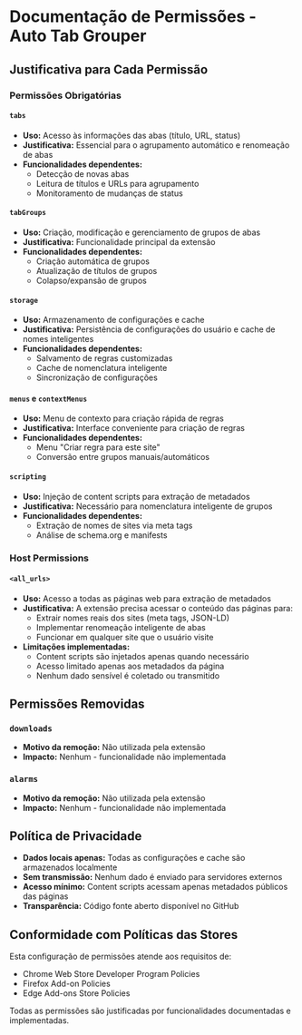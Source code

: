 # Documentação de Permissões - Auto Tab Grouper

## Justificativa para Cada Permissão

### Permissões Obrigatórias

#### `tabs`
- **Uso:** Acesso às informações das abas (título, URL, status)
- **Justificativa:** Essencial para o agrupamento automático e renomeação de abas
- **Funcionalidades dependentes:** 
  - Detecção de novas abas
  - Leitura de títulos e URLs para agrupamento
  - Monitoramento de mudanças de status

#### `tabGroups`
- **Uso:** Criação, modificação e gerenciamento de grupos de abas
- **Justificativa:** Funcionalidade principal da extensão
- **Funcionalidades dependentes:**
  - Criação automática de grupos
  - Atualização de títulos de grupos
  - Colapso/expansão de grupos

#### `storage`
- **Uso:** Armazenamento de configurações e cache
- **Justificativa:** Persistência de configurações do usuário e cache de nomes inteligentes
- **Funcionalidades dependentes:**
  - Salvamento de regras customizadas
  - Cache de nomenclatura inteligente
  - Sincronização de configurações

#### `menus` e `contextMenus`
- **Uso:** Menu de contexto para criação rápida de regras
- **Justificativa:** Interface conveniente para criação de regras
- **Funcionalidades dependentes:**
  - Menu "Criar regra para este site"
  - Conversão entre grupos manuais/automáticos

#### `scripting`
- **Uso:** Injeção de content scripts para extração de metadados
- **Justificativa:** Necessário para nomenclatura inteligente de grupos
- **Funcionalidades dependentes:**
  - Extração de nomes de sites via meta tags
  - Análise de schema.org e manifests

### Host Permissions

#### `<all_urls>`
- **Uso:** Acesso a todas as páginas web para extração de metadados
- **Justificativa:** A extensão precisa acessar o conteúdo das páginas para:
  - Extrair nomes reais dos sites (meta tags, JSON-LD)
  - Implementar renomeação inteligente de abas
  - Funcionar em qualquer site que o usuário visite
- **Limitações implementadas:**
  - Content scripts são injetados apenas quando necessário
  - Acesso limitado apenas aos metadados da página
  - Nenhum dado sensível é coletado ou transmitido

## Permissões Removidas

### `downloads`
- **Motivo da remoção:** Não utilizada pela extensão
- **Impacto:** Nenhum - funcionalidade não implementada

### `alarms`
- **Motivo da remoção:** Não utilizada pela extensão
- **Impacto:** Nenhum - funcionalidade não implementada

## Política de Privacidade

- **Dados locais apenas:** Todas as configurações e cache são armazenados localmente
- **Sem transmissão:** Nenhum dado é enviado para servidores externos
- **Acesso mínimo:** Content scripts acessam apenas metadados públicos das páginas
- **Transparência:** Código fonte aberto disponível no GitHub

## Conformidade com Políticas das Stores

Esta configuração de permissões atende aos requisitos de:
- Chrome Web Store Developer Program Policies
- Firefox Add-on Policies
- Edge Add-ons Store Policies

Todas as permissões são justificadas por funcionalidades documentadas e implementadas.